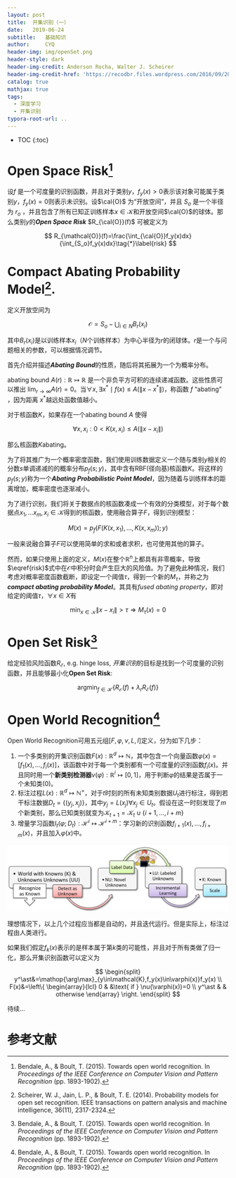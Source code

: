 ```yaml
---
layout: post
title:  开集识别（一）
date:   2019-06-24 
subtitle:   基础知识
author:     CYQ
header-img: img/openSet.png
header-style: dark
header-img-credit: Anderson Rocha, Walter J. Scheirer
header-img-credit-href: 'https://recodbr.files.wordpress.com/2016/09/2016-icip-tutorial-open-set-light.pdf'
catalog: true
mathjax: true
tags:
  - 深度学习
  - 开集识别
typora-root-url: ..
---
```


* TOC
{:toc}
# Open Space Risk[^Bendale_2015_CVPR]

设$f$ 是一个可度量的识别函数，并且对于类别$y$，$f_y(x)>0$表示该对象可能属于类别$y$，$f_y(x)=0$则表示未识别。设$\cal{O}$ 为“开放空间”，并且 $S_o$ 是一个半径为 $r_o$ ，并且包含了所有已知正训练样本$x\in\mathcal{K}$和开放空间$\cal{O}$的球体。那么类别$y$的***Open Space Risk*** $R_{\cal{O}}(f)$ 可被定义为

$$
R_{\mathcal{O}}(f)=\frac{\int_{\cal{O}}f_y(x)dx}{\int_{S_o}f_y(x)dx}\tag{*}\label{risk}
$$

# Compact Abating Probability Model[^6809169].

定义开放空间为

$$
\mathcal{O}=S_o-\bigcup_{i\in N}B_r(x_i)
$$

其中$B_r(x_i)$是以训练样本$x_i$（$N$个训练样本）为中心半径为$r$的闭球体。$r$是一个与问题相关的参数，可以根据情况调节。

首先介绍并描述***Abating Bound***的性质，随后将其拓展为一个为概率分布。

 abating bound $A(r):\mathbb{R}\mapsto\mathbb{R}$ 是一个非负平方可积的连续递减函数。这些性质可以推出 $\lim_{r\rightarrow \infty}A(r)=0$。当$\forall x,\exists x^\ast\mid f(x)\leq A(\|x-x^\ast\|)$，称函数 $f$ “abating” ，因为距离 $x^\ast$越远处函数值越小。

对于核函数$K$，如果存在一个abating bound $A$ 使得

$$
\forall x,x_i: 0<K(x,x_i)\leq A(\|x-x_i\|)
$$

那么核函数$K$abating。

为了将其推广为一个概率密度函数，我们使用训练数据定义一个随与类别$y$相关的分数$s$单调递减的的概率分布$p_f(s;y)$，其中含有RBF(径向基)核函数$K$。将这样的$p_f(s;y)$称为一个***Abating Probabilistic Point Model***，因为随着与训练样本的距离增加，概率密度也逐渐减小。

为了进行识别，我们将关于数据点的核函数凑成一个有效的分类模型，对于每个数据点$x_1,\dots x_m,x_i\in\mathcal{K}$得到的核函数，使用融合算子$F$，得到识别模型：

$$
M(x)=p_f(F(K(x,x_1),\dots,K(x,x_m));y)
$$

一般来说融合算子$F$可以使用简单的求和或者求积，也可使用其他的算子。

然而，如果只使用上面的定义，$M(x)$在整个$\mathbb{R}^n$上都具有非零概率，导致$\eqref{risk}$式中在$\mathcal{O}$中积分时会产生巨大的风险值。为了避免此种情况，我们考虑对概率密度函数截断，即设定一个阈值$\tau$，得到一个新的$M_\tau$，并称之为***compact abating probability Model***。其具有*fused abating property*，即对给定的阈值$\tau$，$\forall x \in X$有

$$
\min_{x\in \mathcal{K}}\|x-x_i\|>\tau \Rightarrow M_\tau(x)=0
$$

# Open Set Risk[^Bendale_2015_CVPR]

给定经验风险函数$R_\mathcal{E}$, e.g. hinge loss, *开集识别*的目标是找到一个可度量的识别函数，并且能够最小化**Open Set Risk**:

$$
\mathop{\arg\min}_{f\in\mathcal{H}}\{R_\mathcal{O}(f)+\lambda_rR_\mathcal{E}(f)\}
$$

# Open World Recognition[^Bendale_2015_CVPR]

Open World Recognition可用五元组$[F,\varphi,\nu,L,I]$定义，分为如下几步：

1. 一个多类别的开集识别函数$F(x):\mathbb{R}^d\mapsto\mathbb{N}$，其中包含一个向量函数$\varphi(x)=\left[f_1(x),\dots,f_i(x)\right]$，该函数中对于每一个类别都有一个可度量的识别函数$f_i(x)$。并且同时用一个**新类别检测器**$\nu(\varphi):\mathbb{R}^i\mapsto[0,1]$，用于判断$\varphi$的结果是否属于一个未知类$(0)$。
2. 标注过程$L(x):\mathbb{R}^d\mapsto\mathbb{N}^+$，对于$t$时刻的所有未知类别数据$U_t$进行标注，得到若干标注数据$D_t=\{(y_j,x_j)\}$，其中$y_j=L(x_j)\forall x_j\in U_t$。假设在这一时刻发现了$m$个新类别，那么已知类别就变为$\mathcal{K}_{t+1}=\mathcal{K}_t\cup\{i+1,\dots,i+m\}$
3. 增量学习函数$I_t(\varphi;D_t):\mathcal{H}^i\mapsto\mathcal{H}^{i+m}$：学习新的识别函数$f_{i+1}(x),\dots,f_{i+m}(x)$，并且加入$\varphi(x)$中。

![](/img/openworld.png)

理想情况下，以上几个过程应当都是自动的，并且迭代运行。但是实际上，标注过程由人类进行。

如果我们假定$f_k(x)$表示的是样本属于第$k$类的可能性，并且对于所有类做了归一化，那么开集识别函数可以定义为

$$
\begin{split}
y^\ast&=\mathop{\arg\max}_{y\in\mathcal{K},f_y(x)\in\varphi(x)}f_y(x) \\
F(x)&=\left\{
\begin{array}{lcl}
0 & &\text{ if } \nu(\varphi(x))=0 \\
y^\ast & & otherwise
\end{array}
\right.
\end{split}
$$

待续…

# 参考文献

[^6809169]: Scheirer, W. J., Jain, L. P., & Boult, T. E. (2014). Probability models for open set recognition. IEEE transactions on pattern analysis and machine intelligence, 36(11), 2317-2324.
[^Bendale_2015_CVPR]: Bendale, A., & Boult, T. (2015). Towards open world recognition. In *Proceedings of the IEEE Conference on Computer Vision and Pattern Recognition* (pp. 1893-1902).


